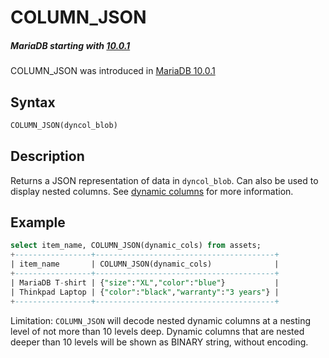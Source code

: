 # COLUMN_JSON

##### MariaDB starting with [10.0.1](/kb/en/mariadb-1001-release-notes/)

COLUMN_JSON was introduced in [MariaDB 10.0.1](/kb/en/mariadb-1001-release-notes/)

## Syntax

```sql
COLUMN_JSON(dyncol_blob)
```

## Description

Returns a JSON representation of data in `dyncol_blob`. Can also be used to display nested columns. See [dynamic columns](/sql-statements-structure/nosql/dynamic-columns/) for more information.

## Example

```sql
select item_name, COLUMN_JSON(dynamic_cols) from assets;
+-----------------+----------------------------------------+
| item_name       | COLUMN_JSON(dynamic_cols)              |
+-----------------+----------------------------------------+
| MariaDB T-shirt | {"size":"XL","color":"blue"}           |
| Thinkpad Laptop | {"color":"black","warranty":"3 years"} |
+-----------------+----------------------------------------+
```

Limitation: `COLUMN_JSON` will decode nested dynamic columns at a nesting level of not more than 10 levels deep. Dynamic columns that are nested deeper than 10 levels will be shown as BINARY string, without encoding.
